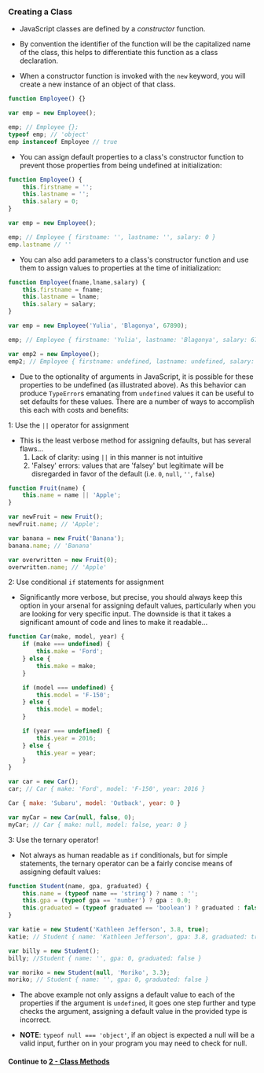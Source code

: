 ### Creating a Class
* JavaScript classes are defined by a *constructor* function.
  
* By convention the identifier of the function will be the capitalized name of the class, this helps to differentiate this function as a class declaration.
  
* When a constructor function is invoked with the `new` keyword, you will create a new instance of an object of that class.
  
```javascript
function Employee() {}

var emp = new Employee();

emp; // Employee {};
typeof emp; // 'object'
emp instanceof Employee // true
```
  
* You can assign default properties to a class's constructor function to prevent those properties from being undefined at initialization:
  
```javascript
function Employee() {
	this.firstname = '';
	this.lastname = '';
	this.salary = 0;
}

var emp = new Employee();

emp; // Employee { firstname: '', lastname: '', salary: 0 }
emp.lastname // ''
```
  
* You can also add parameters to a class's constructor function and use them to assign values to properties at the time of initialization:
  
```javascript
function Employee(fname,lname,salary) {
	this.firstname = fname;
	this.lastname = lname;
	this.salary = salary;
}

var emp = new Employee('Yulia', 'Blagonya', 67890);

emp; // Employee { firstname: 'Yulia', lastname: 'Blagonya', salary: 67890 }

var emp2 = new Employee();
emp2; // Employee { firstname: undefined, lastname: undefined, salary: undefined }
```
  
* Due to the optionality of arguments in JavaScript, it is possible for these properties to be undefined (as illustrated above). As this behavior can produce `TypeError`s emanating from `undefined` values it can be useful to set defaults for these values. There are a number of ways to accomplish this each with costs and benefits:  

1: Use the `||` operator for assignment

* This is the least verbose method for assigning defaults, but has several flaws...
  1. Lack of clarity: using `||` in this manner is not intuitive
  2. 'Falsey' errors: values that are 'falsey' but legitimate will be disregarded in favor of the default (i.e. `0`, `null`, `''`, `false`)
  
```javascript
function Fruit(name) {
	this.name = name || 'Apple';
}

var newFruit = new Fruit();
newFruit.name; // 'Apple';

var banana = new Fruit('Banana');
banana.name; // 'Banana'

var overwritten = new Fruit(0);
overwritten.name; // 'Apple'

```
  
2: Use conditional `if` statements for assignment

* Significantly more verbose, but precise, you should always keep this option in your arsenal for assigning default values, particularly when you are looking for very specific input. The downside is that it takes a significant amount of code and lines to make it readable...
  
```javascript
function Car(make, model, year) {
	if (make === undefined) {
		this.make = 'Ford';
	} else { 
		this.make = make;
	}

	if (model === undefined) {
		this.model = 'F-150';
	} else { 
		this.model = model;
	}

	if (year === undefined) {
		this.year = 2016;
	} else { 
		this.year = year;
	}
}

var car = new Car();
car; // Car { make: 'Ford', model: 'F-150', year: 2016 }

Car { make: 'Subaru', model: 'Outback', year: 0 }

var myCar = new Car(null, false, 0);
myCar; // Car { make: null, model: false, year: 0 }
```
  
3: Use the ternary operator!

* Not always as human readable as `if` conditionals, but for simple statements, the ternary operator can be a fairly concise means of assigning default values:
  
```javascript
function Student(name, gpa, graduated) {
	this.name = (typeof name == 'string') ? name : '';
	this.gpa = (typeof gpa == 'number') ? gpa : 0.0;
	this.graduated = (typeof graduated == 'boolean') ? graduated : false;
} 

var katie = new Student('Kathleen Jefferson', 3.8, true);
katie; // Student { name: 'Kathleen Jefferson', gpa: 3.8, graduated: true }

var billy = new Student();
billy; //Student { name: '', gpa: 0, graduated: false }

var moriko = new Student(null, 'Moriko', 3.3);
moriko; // Student { name: '', gpa: 0, graduated: false }
```
  
* The above example not only assigns a default value to each of the properties if the argument is `undefined`, it goes one step further and type checks the argument, assigning a default value in the provided type is incorrect.
  
* **NOTE**: `typeof null === 'object'`, if an object is expected a null will be a valid input, further on in your program you may need to check for null.
  

#### Continue to [2 - Class Methods](2_ClassMethods.md)
